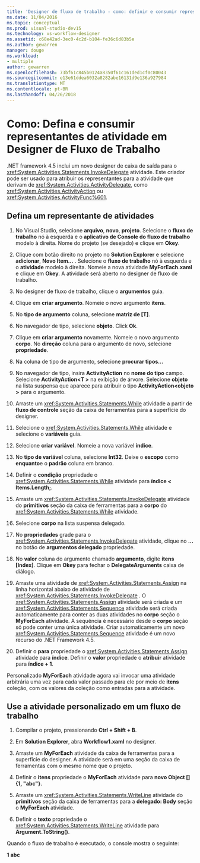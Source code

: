 ```yaml
---
title: 'Designer de fluxo de trabalho - como: definir e consumir representantes de atividades'
ms.date: 11/04/2016
ms.topic: conceptual
ms.prod: visual-studio-dev15
ms.technology: vs-workflow-designer
ms.assetid: c68e42ad-3ec0-4c2d-b104-fe36c6d83b5e
ms.author: gewarren
manager: douge
ms.workload:
- multiple
author: gewarren
ms.openlocfilehash: 73bf61c845b0124a8350f61c161ded1cf0c80043
ms.sourcegitcommit: e13e61ddea6032a8282abe16131d9e136a927984
ms.translationtype: MT
ms.contentlocale: pt-BR
ms.lasthandoff: 04/26/2018
---
```

# <a name="how-to-define-and-consume-activity-delegates-in-the-workflow-designer"></a>Como: Defina e consumir representantes de atividade em Designer de Fluxo de Trabalho

.NET framework 4.5 inclui um novo designer de caixa de saída para o <xref:System.Activities.Statements.InvokeDelegate> atividade. Este criador pode ser usado para atribuir os representantes para a atividade que derivam de <xref:System.Activities.ActivityDelegate>, como <xref:System.Activities.ActivityAction> ou <xref:System.Activities.ActivityFunc%601>.

## <a name="define-an-activity-delegate"></a>Defina um representante de atividades

1.  No Visual Studio, selecione **arquivo**, **novo**, **projeto**. Selecione o **fluxo de trabalho** nó à esquerda e o **aplicativo de Console do fluxo de trabalho** modelo à direita. Nome do projeto (se desejado) e clique em **Okey**.

2.  Clique com botão direito no projeto no **Solution Explorer** e selecione **adicionar**, **Novo Item...** . Selecione o **fluxo de trabalho** nó à esquerda e o **atividade** modelo à direita. Nomeie a nova atividade **MyForEach.xaml** e clique em **Okey**. A atividade será aberto no designer de fluxo de trabalho.

3.  No designer de fluxo de trabalho, clique o **argumentos** guia.

4.  Clique em **criar argumento**. Nomeie o novo argumento **itens**.

5.  No **tipo de argumento** coluna, selecione **matriz de [T]**.

6.  No navegador de tipo, selecione **objeto**. Click **Ok**.

7.  Clique em **criar argumento** novamente. Nomeie o novo argumento **corpo**. No **direção** coluna para o argumento de novo, selecione **propriedade**.

8.  Na coluna de tipo de argumento, selecione **procurar tipos...**

9. No navegador de tipo, insira **ActivityAction** no **nome do tipo** campo. Selecione **ActivityAction\<T >** na exibição de árvore. Selecione **objeto** na lista suspensa que aparece para atribuir o tipo **ActivityAction\<objeto >** para o argumento.

10. Arraste um <xref:System.Activities.Statements.While> atividade a partir de **fluxo de controle** seção da caixa de ferramentas para a superfície do designer.

11. Selecione o <xref:System.Activities.Statements.While> atividade e selecione o **variáveis** guia.

12. Selecione **criar variável**. Nomeie a nova variável **índice**.

13. No **tipo de variável** coluna, selecione **Int32**. Deixe o **escopo** como **enquanto**e o **padrão** coluna em branco.

14. Definir o **condição** propriedade o <xref:System.Activities.Statements.While> atividade para **índice < Items.Length;**.

15. Arraste um <xref:System.Activities.Statements.InvokeDelegate> atividade do **primitivos** seção da caixa de ferramentas para a **corpo** do <xref:System.Activities.Statements.While> atividade.

16. Selecione **corpo** na lista suspensa delegado.

17. No **propriedades** grade para o <xref:System.Activities.Statements.InvokeDelegate> atividade, clique no **...**  no botão de **argumentos delegado** propriedade.

18. No **valor** coluna do argumento chamado **argumento**, digite **itens [Index]**. Clique em **Okey** para fechar o **DelegateArguments** caixa de diálogo.

19. Arraste uma atividade de <xref:System.Activities.Statements.Assign> na linha horizontal abaixo de atividade de <xref:System.Activities.Statements.InvokeDelegate> . O <xref:System.Activities.Statements.Assign> atividade será criada e um <xref:System.Activities.Statements.Sequence> atividade será criada automaticamente para conter as duas atividades no **corpo** seção o **MyForEach** atividade. A sequência é necessário desde o **corpo** seção só pode conter uma única atividade. Criar automaticamente um novo <xref:System.Activities.Statements.Sequence> atividade é um novo recurso do .NET Framework 4.5.

20. Definir o **para** propriedade o <xref:System.Activities.Statements.Assign> atividade para **índice**. Definir o **valor** propriedade o **atribuir** atividade para **índice + 1**.

 Personalizado **MyForEach** atividade agora vai invocar uma atividade arbitrária uma vez para cada valor passado para ele por meio de **itens** coleção, com os valores da coleção como entradas para a atividade.

## <a name="use-the-custom-activity-in-a-workflow"></a>Use a atividade personalizado em um fluxo de trabalho

1.  Compilar o projeto, pressionando **Ctrl + Shift + B**.

2.  Em **Solution Explorer**, abra **Workflow1.xaml** no designer.

3.  Arraste um **MyForEach** atividade da caixa de ferramentas para a superfície do designer. A atividade será em uma seção da caixa de ferramentas com o mesmo nome que o projeto.

4.  Definir o **itens** propriedade o **MyForEach** atividade para **novo Object [] {1, "abc"}**.

5.  Arraste um <xref:System.Activities.Statements.WriteLine> atividade do **primitivos** seção da caixa de ferramentas para a **delegado: Body** seção o **MyForEach** atividade.

6.  Definir o **texto** propriedade o <xref:System.Activities.Statements.WriteLine> atividade para **Argument.ToString()**.

Quando o fluxo de trabalho é executado, o console mostra o seguinte:

**1**
**abc**